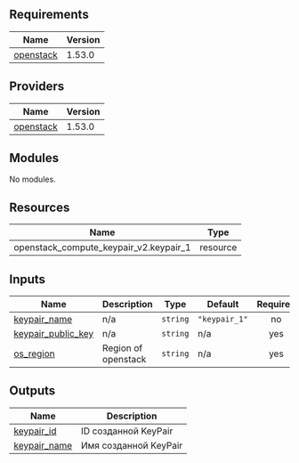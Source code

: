 <!-- BEGIN_TF_DOCS -->
## Requirements

| Name | Version |
|------|---------|
| <a name="requirement_openstack"></a> [openstack](#requirement\_openstack) | 1.53.0 |

## Providers

| Name | Version |
|------|---------|
| <a name="provider_openstack"></a> [openstack](#provider\_openstack) | 1.53.0 |

## Modules

No modules.

## Resources

| Name | Type |
|------|------|
| openstack_compute_keypair_v2.keypair_1 | resource |

## Inputs

| Name | Description | Type | Default | Required |
|------|-------------|------|---------|:--------:|
| <a name="input_keypair_name"></a> [keypair\_name](#input\_keypair\_name) | n/a | `string` | `"keypair_1"` | no |
| <a name="input_keypair_public_key"></a> [keypair\_public\_key](#input\_keypair\_public\_key) | n/a | `string` | n/a | yes |
| <a name="input_os_region"></a> [os\_region](#input\_os\_region) | Region of openstack | `string` | n/a | yes |

## Outputs

| Name | Description |
|------|-------------|
| <a name="output_keypair_id"></a> [keypair\_id](#output\_keypair\_id) | ID созданной KeyPair |
| <a name="output_keypair_name"></a> [keypair\_name](#output\_keypair\_name) | Имя созданной KeyPair |
<!-- END_TF_DOCS -->